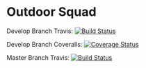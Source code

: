 # Outdoor Squad


Develop Branch Travis: [![Build Status](https://app.travis-ci.com/gcivil-nyu-org/Team_Team3_CS-GY-6063-Fall2021.svg?branch=develop)](https://app.travis-ci.com/gcivil-nyu-org/Team_Team3_CS-GY-6063-Fall2021)

Develop Branch Coveralls: [![Coverage Status](https://coveralls.io/repos/github/gcivil-nyu-org/Team_Team3_CS-GY-6063-Fall2021/badge.svg?branch=fix/profile)](https://coveralls.io/github/gcivil-nyu-org/Team_Team3_CS-GY-6063-Fall2021?branch=fix/profile)

Master Branch Travis: [![Build Status](https://app.travis-ci.com/gcivil-nyu-org/Team_Team3_CS-GY-6063-Fall2021.svg?branch=master)](https://app.travis-ci.com/gcivil-nyu-org/Team_Team3_CS-GY-6063-Fall2021)
